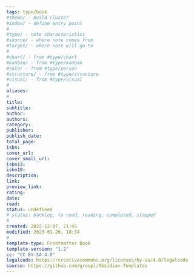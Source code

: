 ```yaml
---
tags: type/book
#theme/ - build cluster 
#index/ - define entry point
#
#type/ - note characteristics
#source/ - where note comes from
#target/ - where note will go to
#
#chart/ - from #type/chart 
#kanban/ - from #type/kanban
#role/ - from #type/person
#structure/ - from #type/structure
#visual/ - from #type/visual
#
aliases: 
#
title: 
subtitle: 
author: 
authors: 
category: 
publisher: 
publish_date: 
total_page: 
isbn: 
cover_url: 
cover_small_url: 
isbn13: 
isbn10: 
description:
link: 
preview_link: 
rating: 
date:
read: 
status: undefined
# status: backlog, to read, reading, completed, stopped
#
created: 2022-12-07, 21:45
modified: 2023-01-26, 18:34
#
template-type: Frontmatter Book
template-version: "1.2"
cc: "CC BY-SA 4.0"
legalcode: https://creativecommons.org/licenses/by-sa/4.0/legalcode
source: https://github.com/groepl/Obsidian-Templates
---
```







